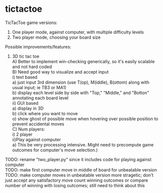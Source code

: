 # tictactoe

TicTacToe game versions:<br>
1) One player mode, against computer, with multiple difficulty levels<br>
2) Two player mode, choosing your board size<br>

Possible improvements/features:<br>
1) 3D tic tac toe<br>
  A) Better to implement win-checking generically, so it's easily scalable and not hard coded<br>
  B) Need good way to visualize and accept input<br>
    i) text based<br>
        a) just input 3rd dimension (use T(op), M(iddle), B(ottom) along with usual input; ie TB3 or MA1)<br>
        b) display each level side by side with "Top," "Middle," and "Botton" annotating each board level<br>
    ii) GUI based<br>
        a) display in 3D<br>
        b) click where you want to move<br>
            o) show ghost of possible move when hovering over possible position to prevent accidental moves<br>
  C) Num players:<br>
    i) 2 player<br>
    ii)Play against computer <br>
        a) This be very processing intensive. Might need to precompute game outcomes for computer's move selection.)<br>

TODO: rename "two_player.py" since it includes code for playing against computer<br>
TODO: make first computer move in middle of board for unbeatable version
TODO: make computer moves in unbeatable version more stragetic; don't just accept any satisfactory move
count winning outcomes or compare number of winning with losing outcomes; still need to think about this